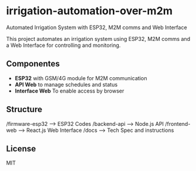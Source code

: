# irrigation-automation-over-m2m
Automated Irrigation System with ESP32, M2M comms and Web Interface

This project automates an irrigation system using ESP32, M2M comms and a Web Interface for controlling and monitoring.

## Componentes

- **ESP32** with GSM/4G module for M2M communication
- **API Web** to manage schedules and status
- **Interface Web** To enable access by browser

## Structure

/firmware-esp32 --> ESP32 Codes
/backend-api --> Node.js API
/frontend-web --> React.js Web Interface
/docs --> Tech Spec and instructions

## License

MIT

